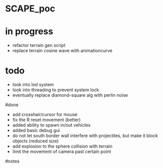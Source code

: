 # SCAPE_poc

# in progress
- refactor terrain gen script
- replace terrain cosine wave with animationcurve

# todo
- look into lod system
- look into threading to prevent system lock
- eventually replace diamond-square alg with perlin noise

#done
- add crosshair/cursor for mouse
- fix the R reset movement (better)
- added ability to spawn in/out vehicles
- added basic debug gui
- do not let south border wall interfere with projectiles, but make it block objects (reduced size)
- add explosion to the sphere collision with terrain
- limit the movement of camera past certain point

#notes
